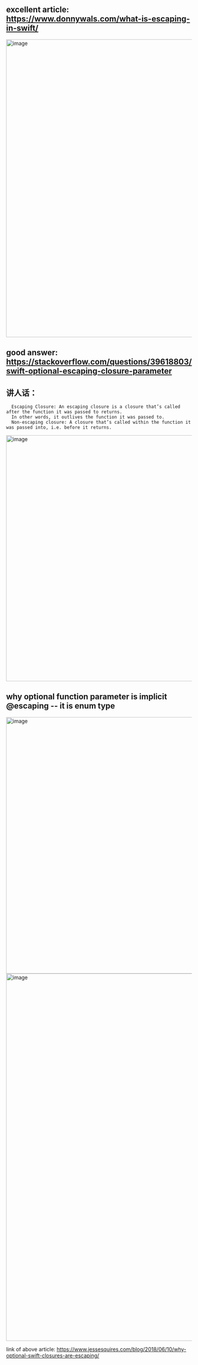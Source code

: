 ## excellent article: https://www.donnywals.com/what-is-escaping-in-swift/

<img width="805" alt="image" src="https://user-images.githubusercontent.com/81428296/176233738-31cfdb9a-e8e3-4489-bbfb-a6dadbda56ea.png">

## good answer: https://stackoverflow.com/questions/39618803/swift-optional-escaping-closure-parameter

## 讲人话：
      Escaping Closure: An escaping closure is a closure that’s called after the function it was passed to returns. 
      In other words, it outlives the function it was passed to. 
      Non-escaping closure: A closure that’s called within the function it was passed into, i.e. before it returns.
<img width="665" alt="image" src="https://user-images.githubusercontent.com/81428296/210117662-94bc39fc-e733-4cf9-a84f-aa78ba824dd6.png">

## why optional function parameter is implicit @escaping -- it is enum type
<img width="693" alt="image" src="https://user-images.githubusercontent.com/81428296/176234724-3b771d45-19f8-41af-a08f-f96055f420ad.png">
<img width="993" alt="image" src="https://user-images.githubusercontent.com/81428296/176235490-a9a4b2c5-e1ef-4c87-a2a2-6d851426fd60.png">

link of above article: https://www.jessesquires.com/blog/2018/06/10/why-optional-swift-closures-are-escaping/
